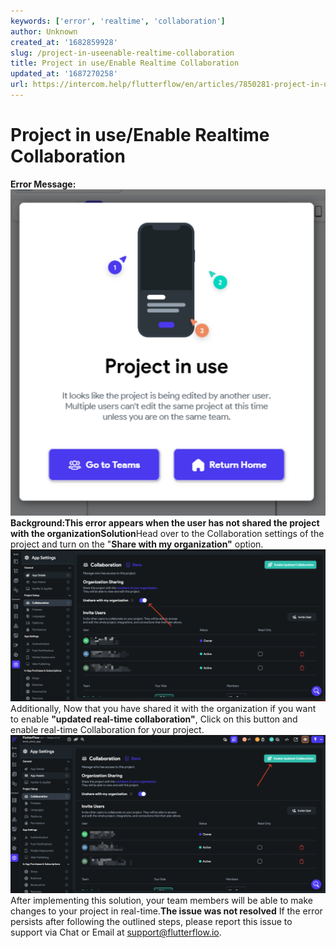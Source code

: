 ```yaml
---
keywords: ['error', 'realtime', 'collaboration']
author: Unknown
created_at: '1682859928'
slug: /project-in-useenable-realtime-collaboration
title: Project in use/Enable Realtime Collaboration
updated_at: '1687270258'
url: https://intercom.help/flutterflow/en/articles/7850281-project-in-use-enable-realtime-collaboration
---
```

# Project in use/Enable Realtime Collaboration

**Error Message:**
![](../assets/20250430121221837885.png)**Background:**This error appears when the user has not shared the project with the organization**Solution**Head over to the Collaboration settings of the project and turn on the "**Share with my organization"** option.​
![](../assets/20250430121222180988.png)Additionally, Now that you have shared it with the organization if you want to enable **"updated real-time collaboration"**, Click on this button and enable real-time Collaboration for your project.​
![](../assets/20250430121222507402.png)After implementing this solution, your team members will be able to make changes to your project in real-time.**The issue was not resolved**
If the error persists after following the outlined steps, please report this issue to support via Chat or Email at support@flutterflow.io.​